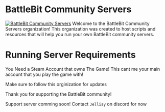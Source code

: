 # BattleBit Community Servers
[![BattleBit Community Servers](https://raw.githubusercontent.com/BattleBit-Community-Servers/files/main/website/BBCS_Black%20Large%20Wide.png)](https://battlebit.community/)
Welcome to the BattleBit Community Servers organization! This organization was created to host scripts and resources that will help you run your own BattleBit community servers.

# Running Server Requirements
You Need a Steam Account that owns The Game! This cant me your main account that you play the game with!


Make sure to follow this orginization for updates

Thank you for supporting the BattleBit community!

Support server comming soon! Contact `Jellisy` on discord for now
